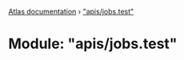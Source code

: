 [Atlas documentation](../globals.md) › ["apis/jobs.test"](_apis_jobs_test_.md)

# Module: "apis/jobs.test"


